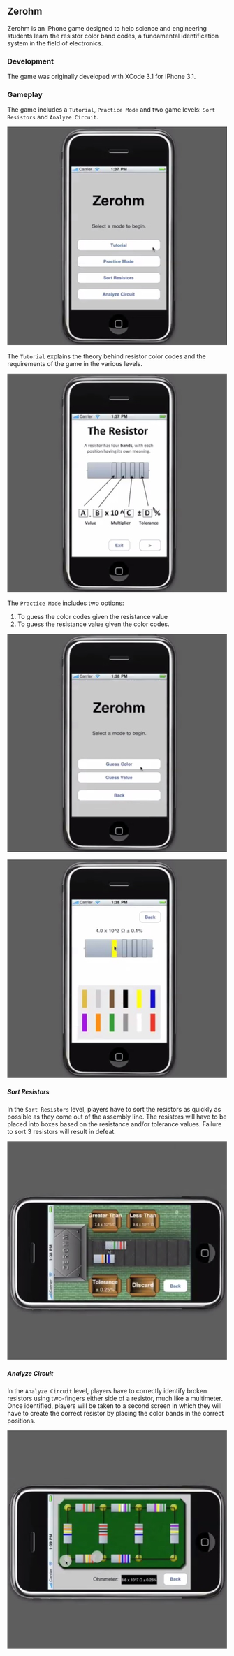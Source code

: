 ## Zerohm ##

Zerohm is an iPhone game designed to help science and engineering students learn the resistor color band codes, a fundamental identification system in the field of electronics.


### Development ###

The game was originally developed with XCode 3.1 for iPhone 3.1.


### Gameplay ###

The game includes a `Tutorial`, `Practice Mode` and two game levels: `Sort Resistors` and `Analyze Circuit`.

![Cover Page](images/cover.jpg)

The `Tutorial` explains the theory behind resistor color codes and the requirements of the game in the various levels.

![Tutorial](images/tutorial.jpg)

The `Practice Mode` includes two options:

1. To guess the color codes given the resistance value
2. To guess the resistance value given the color codes.

![Practice Mode Cover](images/practice_cover.jpg)

![Practice Mode](images/practice.jpg)


##### Sort Resistors #####

In the `Sort Resistors` level, players have to sort the resistors as quickly as possible as they come out of the assembly line. The resistors will have to be placed into boxes based on the resistance and/or tolerance values. Failure to sort 3 resistors will result in defeat.

![Sort Resistors Level](images/sort_resistors.jpg)


##### Analyze Circuit #####

In the `Analyze Circuit` level, players have to correctly identify broken resistors using two-fingers either side of a resistor, much like a multimeter. Once identified, players will be taken to a second screen in which they will have to create the correct resistor by placing the color bands in the correct positions.

![Analyze Circuit Level](images/analyze_circuit.jpg)

